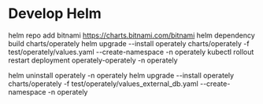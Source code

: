# Develop Helm

helm repo add bitnami https://charts.bitnami.com/bitnami
helm dependency build charts/operately
helm upgrade --install operately charts/operately -f test/operately/values.yaml --create-namespace -n operately
kubectl rollout restart deployment operately-operately -n operately

helm uninstall operately -n operately
helm upgrade --install operately charts/operately -f test/operately/values_external_db.yaml --create-namespace -n operately